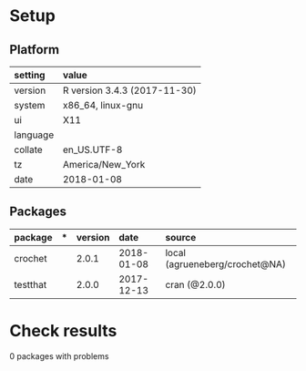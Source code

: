 # Setup

## Platform

|setting  |value                        |
|:--------|:----------------------------|
|version  |R version 3.4.3 (2017-11-30) |
|system   |x86_64, linux-gnu            |
|ui       |X11                          |
|language |                             |
|collate  |en_US.UTF-8                  |
|tz       |America/New_York             |
|date     |2018-01-08                   |

## Packages

|package  |*  |version |date       |source                         |
|:--------|:--|:-------|:----------|:------------------------------|
|crochet  |   |2.0.1   |2018-01-08 |local (agrueneberg/crochet@NA) |
|testthat |   |2.0.0   |2017-12-13 |cran (@2.0.0)                  |

# Check results

0 packages with problems




